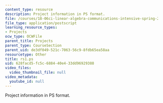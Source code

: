 ```yaml
---
content_type: resource
description: Project information in PS format.
file: /courses/18-06ci-linear-algebra-communications-intensive-spring-2004/628facd5fc5c688440e433dd96929388_rs1.ps
file_type: application/postscript
learning_resource_types:
- Projects
ocw_type: OCWFile
parent_title: Projects
parent_type: CourseSection
parent_uid: de3df049-521c-7063-56c9-8fdb65ea58aa
resourcetype: Other
title: rs1.ps
uid: 628facd5-fc5c-6884-40e4-33dd96929388
video_files:
  video_thumbnail_file: null
video_metadata:
  youtube_id: null
---
```

Project information in PS format.


